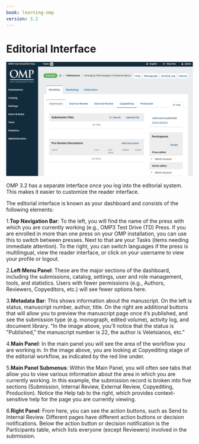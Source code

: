 ```yaml
---
book: learning-omp
version: 3.2
---
```

# Editorial Interface

![](./assets/learning-OMP-3.2-Dashboard-1.png)

OMP 3.2 has a separate interface once you log into the editorial system. This makes it easier to customize the reader interface.

The editorial interface is known as your dashboard and consists of the following elements:

1.__Top Navigation Bar__: To the left, you will find the name of the press with which you are currently working (e.g., OMP3 Test Drive (TD) Press. If you are enrolled in more than one press on your OMP installation, you can use this to switch between presses. Next to that are your Tasks (items needing immediate attention). To the right, you can switch languages if the press is multilingual, view the reader interface, or click on your username to view your profile or logout.

2.__Left Menu Panel__: These are the major sections of the dashboard, including the submissions, catalog, settings, user and role management, tools, and statistics. Users with fewer permissions (e.g., Authors, Reviewers, Copyeditors, etc.) will see fewer options here.

3.__Metadata Bar__: This shows information about the manuscript. On the left is status, manuscript number, author, title. On the right are additional buttons that will allow you to preview the manuscript page once it’s published, and see the submission type (e.g. monograph, edited volume), activity log, and document library. "In the image above, you'll notice that the status is "Published," the manuscript number is 22, the author is Veletsianos, etc."

4.__Main Panel__: In the main panel you will see the area of the workflow you are working in. In the image above, you are looking at Copyediting stage of the editorial workflow, as indicated by the red line under.

5.__Main Panel Submenus__: Within the Main Panel, you will often see tabs that allow you to view various information about the area in which you are currently working. In this example, the submission record is broken into five sections (Submission, Internal Review, External Review, Copyediting, Production). Notice the Help tab to the right, which provides context-sensitive help for the page you are currently viewing.

6.__Right Panel__: From here, you can see the action buttons, such as Send to Internal Review. Different pages have different action buttons or decision notifications. Below the action button or decision notification is the Participants table, which lists everyone (except Reviewers) involved in the submission.

